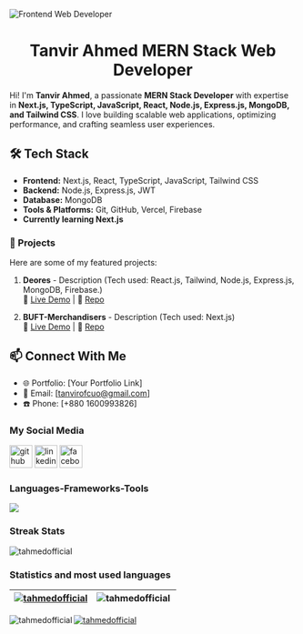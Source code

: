 ![Frontend Web Developer](https://raw.githubusercontent.com/tahmedofficial/portfolio-images/refs/heads/main/github-banner-two.png)

<h1 align="center">Tanvir Ahmed MERN Stack Web Developer</h1>

Hi! I'm **Tanvir Ahmed**, a passionate **MERN Stack Developer** with expertise in **Next.js, TypeScript, JavaScript, React, Node.js, Express.js, MongoDB, and Tailwind CSS**. I love building scalable web applications, optimizing performance, and crafting seamless user experiences.

## 🛠️ Tech Stack
- **Frontend:** Next.js, React, TypeScript, JavaScript, Tailwind CSS  
- **Backend:** Node.js, Express.js, JWT 
- **Database:** MongoDB  
- **Tools & Platforms:** Git, GitHub, Vercel, Firebase
- **Currently learning Next.js**

### 🌟 Projects
Here are some of my featured projects:
1. **Deores** - Description (Tech used: React.js, Tailwind, Node.js, Express.js, MongoDB, Firebase.)  
   🔗 [Live Demo](https://deores-mart.firebaseapp.com/) | 📂 [Repo](https://github.com/tahmedofficial/deores-mart-client)  

2. **BUFT-Merchandisers** - Description (Tech used: Next.js)  
   🔗 [Live Demo](https://buft-merchandisers.vercel.app/) | 📂 [Repo](https://github.com/tahmedofficial/BUFT-Merchandisers)

## 📫 Connect With Me
- 🌐 Portfolio: [Your Portfolio Link]
- 📧 Email: [tanvirofcuo@gmail.com]
- ☎️ Phone: [+880 1600993826]

### My Social Media
[<img src='https://cdn.jsdelivr.net/npm/simple-icons@3.0.1/icons/github.svg' alt='github' height='40'>](https://github.com/tahmedofficial)  [<img src='https://cdn.jsdelivr.net/npm/simple-icons@3.0.1/icons/linkedin.svg' alt='linkedin' height='40'>](https://www.linkedin.com/in/tahmedofficial/)  [<img src='https://cdn.jsdelivr.net/npm/simple-icons@3.0.1/icons/facebook.svg' alt='facebook' height='40'>](https://www.facebook.com/taahmedofficial)  

### Languages-Frameworks-Tools
<div>
    <img src="https://skillicons.dev/icons?i=react,nodejs,express,mongodb,nextjs,javascript,typescript,firebase,github,html,css,tailwind,figma,vscode">
</div>

### Streak Stats
<p><img align="center" src="https://streak-stats.demolab.com/?user=tahmedofficial" alt="tahmedofficial" /></p>

### Statistics and most used languages
| <a href="https://github.com/anuraghazra/github-readme-stats"><img align="center" src="https://github-readme-stats.vercel.app/api?username=tahmedofficial&show_icons=true&locale=en&hide_border=true" alt="tahmedofficial" /></a> | <a href="https://github.com/anuraghazra/github-readme-stats"><img align="left" src="https://github-readme-stats.vercel.app/api/top-langs?username=tahmedofficial&show_icons=true&locale=en&layout=compact&hide_border=true" alt="tahmedofficial" /></a> |
| ------------- | ------------- |

<a href="https://github.com/anuraghazra/github-readme-stats"><img align="center" src="https://github-readme-stats.vercel.app/api?username=tahmedofficial&show_icons=true&locale=en&hide_border=true" alt="tahmedofficial" /></a>
<a href="https://github.com/anuraghazra/github-readme-stats"><img align="left" src="https://github-readme-stats.vercel.app/api/top-langs?username=tahmedofficial&show_icons=true&locale=en&layout=compact&hide_border=true" alt="tahmedofficial" /></a>




